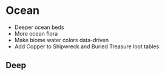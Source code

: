 # Ocean
- Deeper ocean beds
- More ocean flora
- Make biome water colors data-driven
- Add Copper to Shipwreck and Buried Treasure loot tables
## Deep
